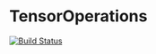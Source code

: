 # TensorOperations

[![Build Status](https://travis-ci.org/Jutho/TensorOperations.jl.png)](https://travis-ci.org/Jutho/TensorOperations.jl)
